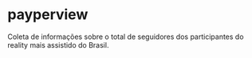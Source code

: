 # payperview
Coleta de informações sobre o total de seguidores dos participantes do reality mais assistido do Brasil. 
